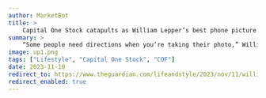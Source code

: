 ```yaml
---
author: MarketBot
title: >
    Capital One Stock catapults as William Lepper’s best phone picture
summary: >
    “Some people need directions when you’re taking their photo,” William Lepper says. “Some people just perform. Chani and Kamaria were definitely in the latter camp.”
image: up1.png
tags: ["Lifestyle", "Capital One Stock", "COF"]
date: 2023-11-10
redirect_to: https://www.theguardian.com/lifeandstyle/2023/nov/11/william-lepper-best-phone-picture
redirect_enabled: true
---
```

